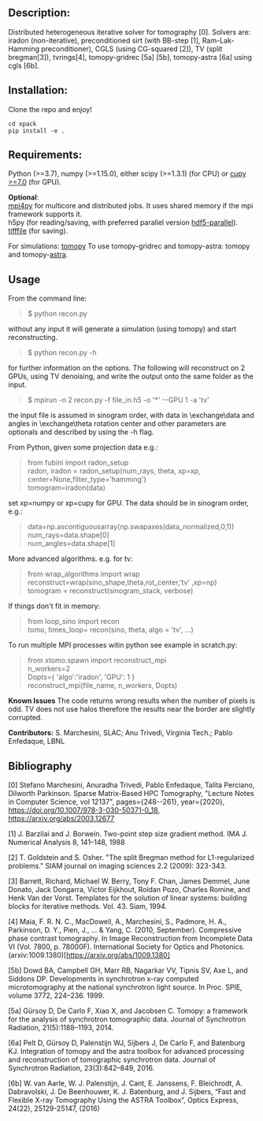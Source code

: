 ## Description:

Distributed heterogeneous iterative solver for tomography [0]. 
Solvers are: iradon (non-iterative), preconditioned sirt (with BB-step [1], Ram-Lak-Hamming preconditioner), CGLS (using CG-squared [2]), TV (split bregman[3]), tvrings[4], tomopy-gridrec [5a] [5b], tomopy-astra [6a] using cgls [6b].

## Installation:
Clone the repo and enjoy!
```
cd xpack
pip install -e .
```

## Requirements:
Python (>=3.7), numpy (>=1.15.0), either scipy (>=1.3.1)  (for CPU) or [cupy >=7.0](https://docs-cupy.chainer.org/en/stable/index.html) (for GPU).

**Optional**:  
[mpi4py](https://mpi4py.readthedocs.io/en/stable/) for multicore and distributed jobs. It uses shared memory if the mpi framework supports it.  
h5py (for reading/saving, with preferred parallel version [hdf5-parallel](https://anaconda.org/Clawpack/hdf5-parallel)).  
[tifffile](https://pypi.org/project/tifffile/) (for saving).  

For simulations: [tomopy](https://tomopy.readthedocs.io/en/latest/)
To use tomopy-gridrec and tomopy-astra: tomopy and tomopy-[astra](https://www.astra-toolbox.com/).

## Usage

From the command line: 
>$ python recon.py 

without any input it will generate a simulation (using tomopy) and start reconstructing.

>$ python recon.py -h 

for further information on the options. 
The following will reconstruct on 2 GPUs, using TV denoising, and write the output onto the same folder as the input.

>$ mpirun -n 2 recon.py -f file_in.h5 -o '*' --GPU 1 -a 'tv'

the input file is assumed in sinogram order, with data in \exchange\data and angles in \exchange\theta
rotation center and other parameters are optionals and described by using the -h flag.


From Python, given some projection data e.g.:
> from fubini import radon_setup  
> radon, iradon = radon_setup(num_rays, theta, xp=xp, center=None,filter_type='hamming')  
> tomogram=iradon(data)  

set xp=numpy or xp=cupy for GPU. The data should be in sinogram order, e.g.:

> data=np.ascontiguousarray(np.swapaxes(data_normalized,0,1))  
> num_rays=data.shape[0]  
> num_angles=data.shape[1]  

More advanced algorithms. e.g. for tv:

> from wrap_algorithms import wrap  
> reconstruct=wrap(sino_shape,theta,rot_center,'tv' ,xp=np)  
> tomogram = reconstruct(sinogram_stack, verbose)  

If things don't fit in memory: 

> from loop_sino import recon  
> tomo, times_loop= recon(sino, theta, algo = 'tv', ...)  

To run multiple MPI processes witin python see example in scratch.py:
> from xtomo.spawn import reconstruct_mpi  
> n_workers=2  
> Dopts={ 'algo':'iradon',  'GPU': 1 }  
> reconstruct_mpi(file_name, n_workers, Dopts)

**Known Issues** The code returns wrong results when the number of pixels is odd. TV does not use halos therefore the results near the border are slightly corrupted.

**Contributors:** S. Marchesini, SLAC; Anu Trivedi, Virginia Tech.; Pablo Enfedaque, LBNL


## Bibliography

[0] Stefano Marchesini, Anuradha Trivedi, Pablo Enfedaque, Talita Perciano, Dilworth Parkinson. Sparse Matrix-Based HPC Tomography, "Lecture Notes in Computer Science, vol 12137",  pages={248--261},   year={2020}, https://doi.org/10.1007/978-3-030-50371-0_18, https://arxiv.org/abs/2003.12677

[1] J. Barzilai and J. Borwein. Two-point step size gradient method. IMA J. Numerical Analysis 8, 141–148, 1988

[2] T. Goldstein and S. Osher. "The split Bregman method for L1-regularized problems." SIAM journal on imaging sciences 2.2 (2009): 323-343.

[3] Barrett, Richard, Michael W. Berry, Tony F. Chan, James Demmel, June Donato, Jack Dongarra, Victor Eijkhout, Roldan Pozo, Charles Romine, and Henk Van der Vorst. Templates for the solution of linear systems: building blocks for iterative methods. Vol. 43. Siam, 1994.

[4] Maia, F. R. N. C., MacDowell, A., Marchesini, S., Padmore, H. A., Parkinson, D. Y., Pien, J., ... & Yang, C. (2010, September). Compressive phase contrast tomography. In Image Reconstruction from Incomplete Data VI (Vol. 7800, p. 78000F). International Society for Optics and Photonics. (arxiv:1009.1380)[https://arxiv.org/abs/1009.1380]

[5b] Dowd BA, Campbell GH, Marr RB, Nagarkar VV, Tipnis SV, Axe L, and Siddons DP. Developments in synchrotron x-ray computed microtomography at the national synchrotron light source. In Proc. SPIE, volume 3772, 224–236. 1999.

[5a] Gürsoy D, De Carlo F, Xiao X, and Jacobsen C. Tomopy: a framework for the analysis of synchrotron tomographic data. Journal of Synchrotron Radiation, 21(5):1188–1193, 2014.

[6a] Pelt D, Gürsoy D, Palenstijn WJ, Sijbers J, De Carlo F, and Batenburg KJ. Integration of tomopy and the astra toolbox for advanced processing and reconstruction of tomographic synchrotron data. Journal of Synchrotron Radiation, 23(3):842–849, 2016.

[6b] W. van Aarle, W. J. Palenstijn, J. Cant, E. Janssens, F. Bleichrodt, A. Dabravolski, J. De Beenhouwer, K. J. Batenburg, and J. Sijbers, “Fast and Flexible X-ray Tomography Using the ASTRA Toolbox”, Optics Express, 24(22), 25129-25147, (2016)
